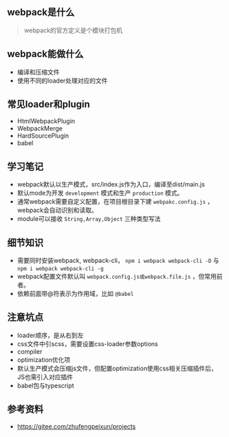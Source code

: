 ## webpack是什么

> webpack的官方定义是个模块打包机

## webpack能做什么

* 编译和压缩文件
* 使用不同的loader处理对应的文件

## 常见loader和plugin

* HtmlWebpackPlugin
* WebpackMerge
* HardSourcePlugin
* babel

## 学习笔记

* webpack默认以生产模式，src/index.js作为入口，编译至dist/main.js
* 默认mode为开发 `development` 模式和生产 `production` 模式。
* 通常webpack需要自定义配置，在项目根目录下建 `webpakc.config.js` ，webpack会自动识别和读取。
* module可以接收 `String,Array,Object` 三种类型写法

## 细节知识

* 需要同时安装webpack, webpack-cli， `npm i webpack webpack-cli -D` 与 `npm i webpack webpack-cli -g` 
* webpack配置文件默认叫 `webpack.config.js或webpack.file.js` ，但常用前者。
* 依赖前面带@符表示为作用域，比如 `@babel` 

## 注意坑点

* loader顺序，是从右到左
* css文件中引scss，需要设置css-loader参数options
* compiler
* optimization优化项
* 默认生产模式会压缩js文件，但配置optimization使用css相关压缩插件后，JS也需引入对应插件
* babel包与typescript

## 参考资料 

* https://gitee.com/zhufengpeixun/projects

